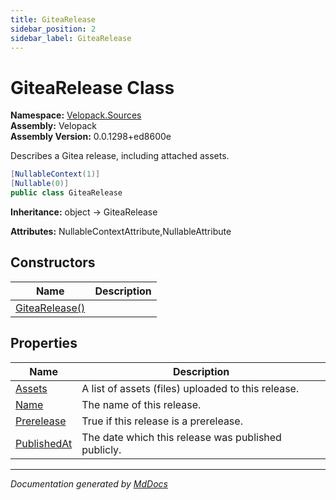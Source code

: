 ```yaml
---
title: GiteaRelease
sidebar_position: 2
sidebar_label: GiteaRelease
---
```

<!--  
  <auto-generated>   
    The contents of this file were generated by a tool.  
    Changes to this file may be list if the file is regenerated  
  </auto-generated>   
-->

# GiteaRelease Class

**Namespace:** [Velopack.Sources](../index.md)  
**Assembly:** Velopack  
**Assembly Version:** 0.0.1298+ed8600e

 Describes a Gitea release, including attached assets. 

```csharp
[NullableContext(1)]
[Nullable(0)]
public class GiteaRelease
```

**Inheritance:** object → GiteaRelease

**Attributes:** NullableContextAttribute,NullableAttribute

## Constructors

| Name                                    | Description |
| --------------------------------------- | ----------- |
| [GiteaRelease()](constructors/index.md) |             |

## Properties

| Name                                     | Description                                           |
| ---------------------------------------- | ----------------------------------------------------- |
| [Assets](properties/Assets.md)           |  A list of assets (files) uploaded to this release.   |
| [Name](properties/Name.md)               |  The name of this release.                            |
| [Prerelease](properties/Prerelease.md)   |  True if this release is a prerelease.                |
| [PublishedAt](properties/PublishedAt.md) |  The date which this release was published publicly.  |

___

*Documentation generated by [MdDocs](https://github.com/ap0llo/mddocs)*
